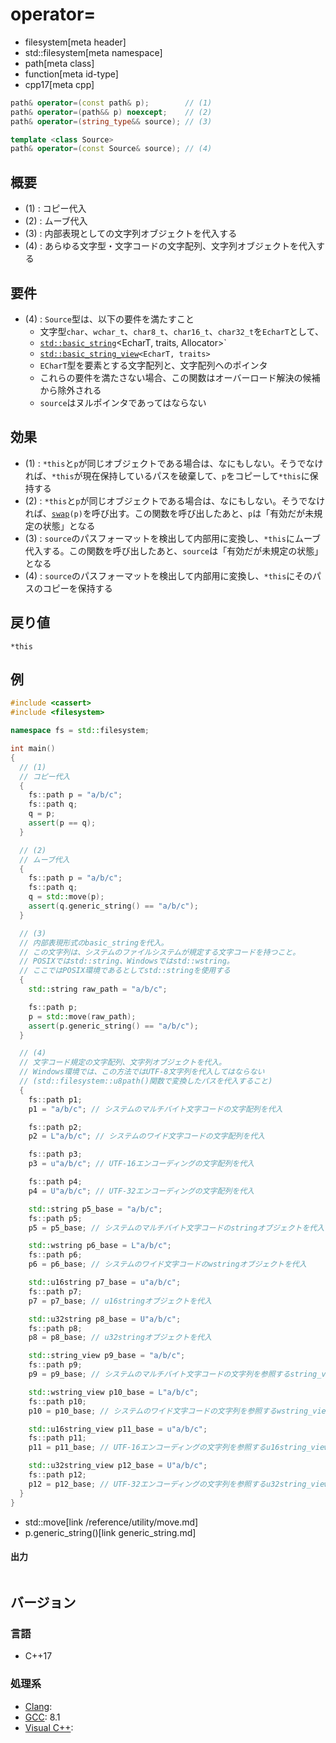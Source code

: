 # operator=
* filesystem[meta header]
* std::filesystem[meta namespace]
* path[meta class]
* function[meta id-type]
* cpp17[meta cpp]

```cpp
path& operator=(const path& p);        // (1)
path& operator=(path&& p) noexcept;    // (2)
path& operator=(string_type&& source); // (3)

template <class Source>
path& operator=(const Source& source); // (4)
```

## 概要
- (1) : コピー代入
- (2) : ムーブ代入
- (3) : 内部表現としての文字列オブジェクトを代入する
- (4) : あらゆる文字型・文字コードの文字配列、文字列オブジェクトを代入する


## 要件
- (4) : `Source`型は、以下の要件を満たすこと
    - 文字型`char`、`wchar_t`、`char8_t`、`char16_t`、`char32_t`を`EcharT`として、
    - [`std::basic_string`](/reference/string/basic_string.md)<EcharT, traits, Allocator>`
    - [`std::basic_string_view`](/reference/string_view/basic_string_view.md)`<EcharT, traits>`
    - `ECharT`型を要素とする文字配列と、文字配列へのポインタ
    - これらの要件を満たさない場合、この関数はオーバーロード解決の候補から除外される
    - `source`はヌルポインタであってはならない


## 効果
- (1) : `*this`と`p`が同じオブジェクトである場合は、なにもしない。そうでなければ、`*this`が現在保持しているパスを破棄して、`p`をコピーして`*this`に保持する
- (2) : `*this`と`p`が同じオブジェクトである場合は、なにもしない。そうでなければ、[`swap`](swap.md)`(p)`を呼び出す。この関数を呼び出したあと、`p`は「有効だが未規定の状態」となる
- (3) : `source`のパスフォーマットを検出して内部用に変換し、`*this`にムーブ代入する。この関数を呼び出したあと、`source`は「有効だが未規定の状態」となる
- (4) : `source`のパスフォーマットを検出して内部用に変換し、`*this`にそのパスのコピーを保持する


## 戻り値
`*this`


## 例
```cpp example
#include <cassert>
#include <filesystem>

namespace fs = std::filesystem;

int main()
{
  // (1)
  // コピー代入
  {
    fs::path p = "a/b/c";
    fs::path q;
    q = p;
    assert(p == q);
  }

  // (2)
  // ムーブ代入
  {
    fs::path p = "a/b/c";
    fs::path q;
    q = std::move(p);
    assert(q.generic_string() == "a/b/c");
  }

  // (3)
  // 内部表現形式のbasic_stringを代入。
  // この文字列は、システムのファイルシステムが規定する文字コードを持つこと。
  // POSIXではstd::string、Windowsではstd::wstring。
  // ここではPOSIX環境であるとしてstd::stringを使用する
  {
    std::string raw_path = "a/b/c";

    fs::path p;
    p = std::move(raw_path);
    assert(p.generic_string() == "a/b/c");
  }

  // (4)
  // 文字コード規定の文字配列、文字列オブジェクトを代入。
  // Windows環境では、この方法ではUTF-8文字列を代入してはならない
  // (std::filesystem::u8path()関数で変換したパスを代入すること)
  {
    fs::path p1;
    p1 = "a/b/c"; // システムのマルチバイト文字コードの文字配列を代入

    fs::path p2;
    p2 = L"a/b/c"; // システムのワイド文字コードの文字配列を代入

    fs::path p3;
    p3 = u"a/b/c"; // UTF-16エンコーディングの文字配列を代入

    fs::path p4;
    p4 = U"a/b/c"; // UTF-32エンコーディングの文字配列を代入

    std::string p5_base = "a/b/c";
    fs::path p5;
    p5 = p5_base; // システムのマルチバイト文字コードのstringオブジェクトを代入

    std::wstring p6_base = L"a/b/c";
    fs::path p6;
    p6 = p6_base; // システムのワイド文字コードのwstringオブジェクトを代入

    std::u16string p7_base = u"a/b/c";
    fs::path p7;
    p7 = p7_base; // u16stringオブジェクトを代入

    std::u32string p8_base = U"a/b/c";
    fs::path p8;
    p8 = p8_base; // u32stringオブジェクトを代入

    std::string_view p9_base = "a/b/c";
    fs::path p9;
    p9 = p9_base; // システムのマルチバイト文字コードの文字列を参照するstring_viewオブジェクトを代入

    std::wstring_view p10_base = L"a/b/c";
    fs::path p10;
    p10 = p10_base; // システムのワイド文字コードの文字列を参照するwstring_viewオブジェクトを代入

    std::u16string_view p11_base = u"a/b/c";
    fs::path p11;
    p11 = p11_base; // UTF-16エンコーディングの文字列を参照するu16string_viewオブジェクトを代入

    std::u32string_view p12_base = U"a/b/c";
    fs::path p12;
    p12 = p12_base; // UTF-32エンコーディングの文字列を参照するu32string_viewオブジェクトを代入
  }
}
```
* std::move[link /reference/utility/move.md]
* p.generic_string()[link generic_string.md]

#### 出力
```
```


## バージョン
### 言語
- C++17

### 処理系
- [Clang](/implementation.md#clang):
- [GCC](/implementation.md#gcc): 8.1
- [Visual C++](/implementation.md#visual_cpp):
